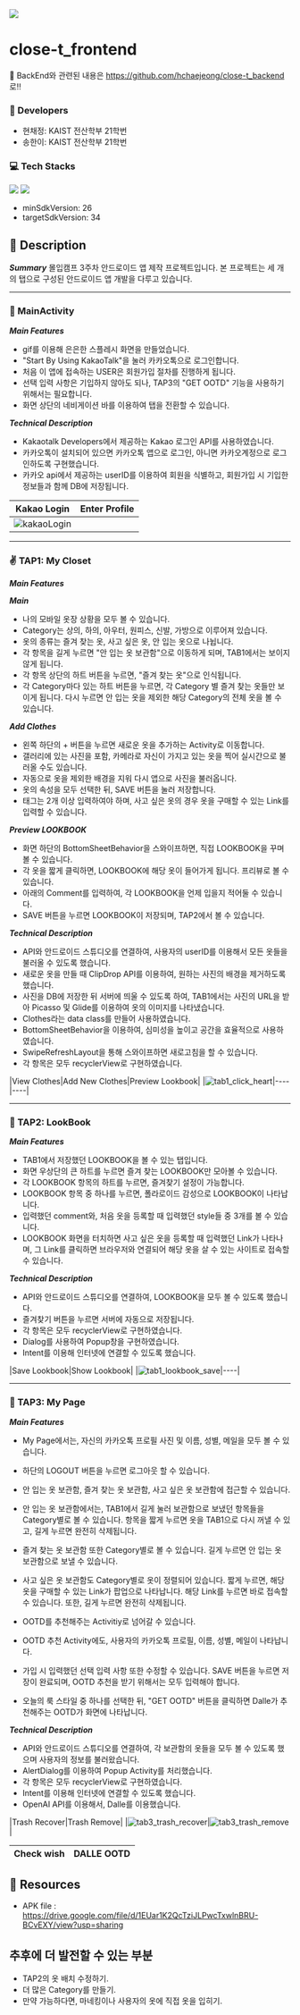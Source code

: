 <img src="https://capsule-render.vercel.app/api?type=soft&color=FFFFFF&height=80&section=header&text=🧥Close-T🧣&fontSize=50&fontColor=000000"/>


# close-t_frontend

📌 BackEnd와 관련된 내용은 https://github.com/hchaejeong/close-t_backend 로‼️

### 👥 Developers
- 현채정: KAIST 전산학부 21학번
- 송한이: KAIST 전산학부 21학번

### 💻 Tech Stacks
<img src="https://img.shields.io/badge/AndroidStudio-3DDC84?style=flat-square&logo=AndroidStudio&logoColor=white"/> <img src="https://img.shields.io/badge/Kotlin-7F52FF?style=flat-square&logo=Kotlin&logoColor=white"/>
- minSdkVersion: 26
- targetSdkVersion: 34

## 📢 Description

***Summary***
몰입캠프 3주차 안드로이드 앱 제작 프로젝트입니다.
본 프로젝트는 세 개의 탭으로 구성된 안드로이드 앱 개발을 다루고 있습니다.

---

### 📱 MainActivity

***Main Features***
- gif를 이용해 은은한 스플레시 화면을 만들었습니다.
- "Start By Using KakaoTalk"을 눌러 카카오톡으로 로그인합니다.
- 처음 이 앱에 접속하는 USER은 회원가입 절차를 진행하게 됩니다.
- 선택 입력 사항은 기입하지 않아도 되나, TAP3의 "GET OOTD" 기능을 사용하기 위해서는 필요합니다.
- 화면 상단의 네비게이션 바를 이용하여 탭을 전환할 수 있습니다.

***Technical Description***
- Kakaotalk Developers에서 제공하는 Kakao 로그인 API를 사용하였습니다.
- 카카오톡이 설치되어 있으면 카카오톡 앱으로 로그인, 아니면 카카오계정으로 로그인하도록 구현했습니다.
- 카카오 api에서 제공하는 userID를 이용하여 회원을 식별하고, 회원가입 시 기입한 정보들과 함께 DB에 저장됩니다.

|Kakao Login|Enter Profile|
|------|-----|
|![kakaoLogin](https://github.com/20210330-12/close-t_frontend/assets/112535704/0936bcde-2ee8-44b9-8d46-378e455a7b26)|    |

---

### ✌️ TAP1: My Closet
***Main Features***

***Main***
- 나의 모바일 옷장 상황을 모두 볼 수 있습니다.
- Category는 상의, 하의, 아우터, 원피스, 신발, 가방으로 이루어져 있습니다.
- 옷의 종류는 즐겨 찾는 옷, 사고 싶은 옷, 안 입는 옷으로 나뉩니다.
- 각 항목을 길게 누르면 "안 입는 옷 보관함"으로 이동하게 되며, TAB1에서는 보이지 않게 됩니다.
- 각 항목 상단의 하트 버튼을 누르면, "즐겨 찾는 옷"으로 인식됩니다.
- 각 Category마다 있는 하트 버튼을 누르면, 각 Category 별 즐겨 찾는 옷들만 보이게 됩니다. 다시 누르면 안 입는 옷을 제외한 해당 Category의 전체 옷을 볼 수 있습니다.

***Add Clothes***
- 왼쪽 하단의 + 버튼을 누르면 새로운 옷을 추가하는 Activity로 이동합니다.
- 갤러리에 있는 사진을 포함, 카메라로 자신이 가지고 있는 옷을 찍어 실시간으로 불러올 수도 있습니다.
- 자동으로 옷을 제외한 배경을 지워 다시 앱으로 사진을 불러옵니다.
- 옷의 속성을 모두 선택한 뒤, SAVE 버튼을 눌러 저장합니다.
- 태그는 2개 이상 입력하여야 하며, 사고 싶은 옷의 경우 옷을 구매할 수 있는 Link를 입력할 수 있습니다.
  
***Preview LOOKBOOK***
- 화면 하단의 BottomSheetBehavior을 스와이프하면, 직접 LOOKBOOK을 꾸며볼 수 있습니다.
- 각 옷을 짧게 클릭하면, LOOKBOOK에 해당 옷이 들어가게 됩니다. 프리뷰로 볼 수 있습니다.
- 아래의 Comment를 입력하여, 각 LOOKBOOK을 언제 입을지 적어둘 수 있습니다.
- SAVE 버튼을 누르면 LOOKBOOK이 저장되며, TAP2에서 볼 수 있습니다.

***Technical Description***
- API와 안드로이드 스튜디오를 연결하여, 사용자의 userID를 이용해서 모든 옷들을 불러올 수 있도록 했습니다.
- 새로운 옷을 만들 때 ClipDrop API를 이용하여, 원하는 사진의 배경을 제거하도록 했습니다.
- 사진을 DB에 저장한 뒤 서버에 띄울 수 있도록 하여, TAB1에서는 사진의 URL을 받아 Picasso 및 Glide를 이용하여 옷의 이미지를 나타냈습니다.
- Clothes라는 data class를 만들어 사용하였습니다.
- BottomSheetBehavior을 이용하여, 심미성을 높이고 공간을 효율적으로 사용하였습니다.
- SwipeRefreshLayout을 통해 스와이프하면 새로고침을 할 수 있습니다.
- 각 항목은 모두 recyclerView로 구현하였습니다.

|View Clothes|Add New Clothes|Preview Lookbook|
|![tab1_click_heart](https://github.com/20210330-12/close-t_frontend/assets/112535704/0ad9f36c-922a-49a4-9117-80602eaa3001)|----|----|

---

### 🤩 TAP2: LookBook
***Main Features***
- TAB1에서 저장했던 LOOKBOOK을 볼 수 있는 탭입니다.
- 화면 우상단의 큰 하트를 누르면 즐겨 찾는 LOOKBOOK만 모아볼 수 있습니다.
- 각 LOOKBOOK 항목의 하트를 누르면, 즐겨찾기 설정이 가능합니다.
- LOOKBOOK 항목 중 하나를 누르면, 폴라로이드 감성으로 LOOKBOOK이 나타납니다.
- 입력했던 comment와, 처음 옷을 등록할 때 입력했던 style들 중 3개를 볼 수 있습니다.
- LOOKBOOK 화면을 터치하면 사고 싶은 옷을 등록할 때 입력했던 Link가 나타나며, 그 Link를 클릭하면 브라우저와 연결되어 해당 옷을 살 수 있는 사이트로 접속할 수 있습니다.

***Technical Description***
- API와 안드로이드 스튜디오를 연결하여, LOOKBOOK을 모두 볼 수 있도록 했습니다.
- 즐겨찾기 버튼을 누르면 서버에 자동으로 저장됩니다.
- 각 항목은 모두 recyclerView로 구현하였습니다.
- Dialog를 사용하여 Popup창을 구현하였습니다.
- Intent를 이용해 인터넷에 연결할 수 있도록 했습니다.

|Save Lookbook|Show Lookbook|
|![tab1_lookbook_save](https://github.com/20210330-12/close-t_frontend/assets/112535704/1c7a52b7-b8a2-403e-ac5f-4940698fadc3)|----|

---

### 🤩 TAP3: My Page
***Main Features***
- My Page에서는, 자신의 카카오톡 프로필 사진 및 이름, 성별, 메일을 모두 볼 수 있습니다.
- 하단의 LOGOUT 버튼을 누르면 로그아웃 할 수 있습니다. 
- 안 입는 옷 보관함, 즐겨 찾는 옷 보관함, 사고 싶은 옷 보관함에 접근할 수 있습니다.
- 안 입는 옷 보관함에서는, TAB1에서 길게 눌러 보관함으로 보냈던 항목들을 Category별로 볼 수 있습니다. 항목을 짧게 누르면 옷을 TAB1으로 다시 꺼낼 수 있고, 길게 누르면 완전히 삭제됩니다.
- 즐겨 찾는 옷 보관함 또한 Category별로 볼 수 있습니다. 길게 누르면 안 입는 옷 보관함으로 보낼 수 있습니다.
- 사고 싶은 옷 보관함도 Category별로 옷이 정렬되어 있습니다. 짧게 누르면, 해당 옷을 구매할 수 있는 Link가 팝업으로 나타납니다. 해당 Link를 누르면 바로 접속할 수 있습니다. 또한, 길게 누르면 완전히 삭제됩니다.

- OOTD를 추천해주는 Activitiy로 넘어갈 수 있습니다.
- OOTD 추천 Activity에도, 사용자의 카카오톡 프로필, 이름, 성별, 메일이 나타납니다.
- 가입 시 입력했던 선택 입력 사항 또한 수정할 수 있습니다. SAVE 버튼을 누르면 저장이 완료되며, OOTD 추천을 받기 위해서는 모두 입력해야 합니다.
- 오늘의 룩 스타일 중 하나를 선택한 뒤, "GET OOTD" 버튼을 클릭하면 Dalle가 추천해주는 OOTD가 화면에 나타납니다.

***Technical Description***
- API와 안드로이드 스튜디오를 연결하여, 각 보관함의 옷들을 모두 볼 수 있도록 했으며 사용자의 정보를 불러왔습니다.
- AlertDialog를 이용하여 Popup Activity를 처리했습니다.
- 각 항목은 모두 recyclerView로 구현하였습니다.
- Intent를 이용해 인터넷에 연결할 수 있도록 했습니다.
- OpenAI API를 이용해서, Dalle를 이용했습니다.

|Trash Recover|Trash Remove|
|![tab3_trash_recover](https://github.com/20210330-12/close-t_frontend/assets/112535704/cf4405b2-bc24-413f-8328-9e233fb1e9a0)|![tab3_trash_remove](https://github.com/20210330-12/close-t_frontend/assets/112535704/f3bdec33-bb68-4f72-a22e-d57dd938877b)|

|Check wish|DALLE OOTD|
|------|----|


## 📁 Resources
- APK file : https://drive.google.com/file/d/1EUar1K2QcTziJLPwcTxwlnBRU-BCvEXY/view?usp=sharing



## 추후에 더 발전할 수 있는 부분
- TAP2의 옷 배치 수정하기.
- 더 많은 Category를 만들기.
- 만약 가능하다면, 마네킹이나 사용자의 옷에 직접 옷을 입히기.
